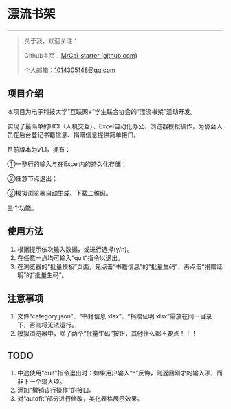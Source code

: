 # 漂流书架

---

>   关于我，欢迎关注：
>
>   Github主页：[MrCai-starter (github.com)](https://github.com/MrCai-starter)
>
>   个人邮箱：1014305148@qq.com



## 项目介绍

本项目为电子科技大学“互联网+”学生联合协会的“漂流书架”活动开发。

实现了最简单的HCI（人机交互）、Excel自动化办公、浏览器模拟操作，为协会人员在后台登记书籍信息、捐赠信息提供简单接口。

目前版本为v1.1，拥有：

①一整行的输入与在Excel内的持久化存储；

②任意节点退出；

③模拟浏览器自动生成、下载二维码。

三个功能。



## 使用方法

1.  根据提示依次输入数据，或进行选择(y/n)。
2.  在任意一点均可输入“quit”指令以退出。
3.  在浏览器的“批量模板”页面，先点击“书籍信息”的“批量生码”，再点击“捐赠证明”的“批量生码”。



## 注意事项

1.  文件“category.json”、“书籍信息.xlsx”、“捐赠证明.xlsx”需放在同一目录下，否则将无法运行。
2.  模拟浏览器中，除了两个“批量生码”按钮，其他什么都不要点！！！



## TODO

1.  中途使用“quit”指令退出时：如果用户输入“n”反悔，则返回刚才的输入项，而非下一个输入项。
2.  添加“撤销该行操作”的接口。
3.  对“autofit”部分进行修改，美化表格展示效果。
